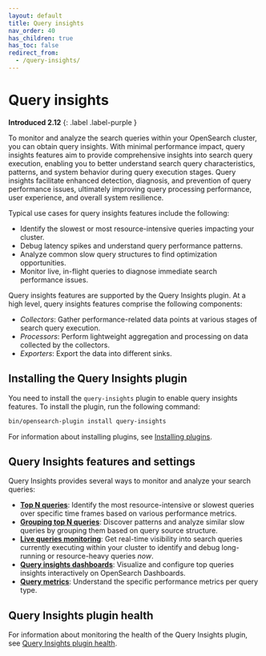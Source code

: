 ```yaml
---
layout: default
title: Query insights
nav_order: 40
has_children: true
has_toc: false
redirect_from:
  - /query-insights/
---
```


# Query insights
**Introduced 2.12**
{: .label .label-purple }

To monitor and analyze the search queries within your OpenSearch cluster, you can obtain query insights. With minimal performance impact, query insights features aim to provide comprehensive insights into search query execution, enabling you to better understand search query characteristics, patterns, and system behavior during query execution stages. Query insights facilitate enhanced detection, diagnosis, and prevention of query performance issues, ultimately improving query processing performance, user experience, and overall system resilience.

Typical use cases for query insights features include the following:

- Identify the slowest or most resource-intensive queries impacting your cluster.
- Debug latency spikes and understand query performance patterns.
- Analyze common slow query structures to find optimization opportunities.
- Monitor live, in-flight queries to diagnose immediate search performance issues.

Query insights features are supported by the Query Insights plugin. At a high level, query insights features comprise the following components:

* _Collectors_: Gather performance-related data points at various stages of search query execution.
* _Processors_: Perform lightweight aggregation and processing on data collected by the collectors.
* _Exporters_: Export the data into different sinks.


## Installing the Query Insights plugin

You need to install the `query-insights` plugin to enable query insights features. To install the plugin, run the following command:

```bash
bin/opensearch-plugin install query-insights
```
For information about installing plugins, see [Installing plugins]({{site.url}}{{site.baseurl}}/install-and-configure/plugins/).

## Query Insights features and settings

Query Insights provides several ways to monitor and analyze your search queries:

-   **[Top N queries]({{site.url}}{{site.baseurl}}/observing-your-data/query-insights/top-n-queries/)**: Identify the most resource-intensive or slowest queries over specific time frames based on various performance metrics.
-   **[Grouping top N queries]({{site.url}}{{site.baseurl}}/observing-your-data/query-insights/grouping-top-n-queries/)**: Discover patterns and analyze similar slow queries by grouping them based on query source structure.
-   **[Live queries monitoring]({{site.url}}{{site.baseurl}}/observing-your-data/query-insights/live-queries/)**: Get real-time visibility into search queries currently executing within your cluster to identify and debug long-running or resource-heavy queries *now*.
-   **[Query insights dashboards]({{site.url}}{{site.baseurl}}/observing-your-data/query-insights/query-insights-dashboard/)**: Visualize and configure top queries insights interactively on OpenSearch Dashboards.
-   **[Query metrics]({{site.url}}{{site.baseurl}}/observing-your-data/query-insights/query-metrics/)**: Understand the specific performance metrics per query type.

## Query Insights plugin health

For information about monitoring the health of the Query Insights plugin, see [Query Insights plugin health]({{site.url}}{{site.baseurl}}/observing-your-data/query-insights/health/).